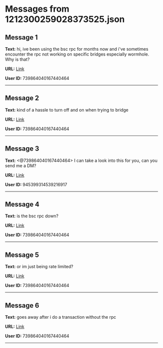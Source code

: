 # Messages from 1212300259028373525.json

## Message 1

**Text:** hi, ive been using the bsc rpc for months now and i've sometimes encounter the rpc not working on specific bridges especially wormhole. Why is that?

**URL:** [Link](https://discord.com/channels/638409433860407300/638409433860407302/1212300259028373525)

**User ID:** 739864040167440464

---

## Message 2

**Text:** kind of a hassle to turn off and on when trying to bridge

**URL:** [Link](https://discord.com/channels/638409433860407300/638409433860407302/1212300374241968138)

**User ID:** 739864040167440464

---

## Message 3

**Text:** <@739864040167440464> I can take a look into this for you, can you send me a DM?

**URL:** [Link](https://discord.com/channels/638409433860407300/638409433860407302/1212435106212614154)

**User ID:** 945399314539216917

---

## Message 4

**Text:** is the bsc rpc down?

**URL:** [Link](https://discord.com/channels/638409433860407300/638409433860407302/1213274898588504116)

**User ID:** 739864040167440464

---

## Message 5

**Text:** or im just being rate limited?

**URL:** [Link](https://discord.com/channels/638409433860407300/638409433860407302/1213299352177614918)

**User ID:** 739864040167440464

---

## Message 6

**Text:** goes away after i do a transaction without the rpc

**URL:** [Link](https://discord.com/channels/638409433860407300/638409433860407302/1213299407806668840)

**User ID:** 739864040167440464

---

